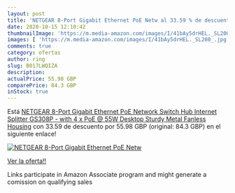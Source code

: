 ```yaml
---
layout: post
title: 'NETGEAR 8-Port Gigabit Ethernet PoE Netw al 33.59 % de descuento'
date: 2020-10-15 12:10:42
thumbnailImage: 'https://m.media-amazon.com/images/I/41bAy5drHEL._SL200_.jpg'
images: [ 'https://m.media-amazon.com/images/I/41bAy5drHEL._SL200_.jpg' ]
comments: true
category: ofertas
author: ring
slug: B017LWQIZA
description:
actualPrice: 55.98 GBP
comparePrice: 84.3 GBP
inStock: true
---
```


Está [NETGEAR 8-Port Gigabit Ethernet PoE Network Switch  Hub  Internet Splitter  GS308P  - with 4 x PoE @ 55W  Desktop  Sturdy Metal Fanless Housing](https://www.amazon.co.uk/dp/B017LWQIZA/?tag=tolees0a-21) con 33.59 de descuento por 55.98 GBP (original: 84.3 GBP) en el siguiente enlace!

[![NETGEAR 8-Port Gigabit Ethernet PoE Netw](https://m.media-amazon.com/images/I/41bAy5drHEL._SL200_.jpg)](https://www.amazon.co.uk/dp/B017LWQIZA/?tag=tolees0a-21)

[Ver la oferta!!](https://www.amazon.co.uk/dp/B017LWQIZA/?tag=tolees0a-21)

Links participate in Amazon Associate program and might generate a comission on qualifying sales



